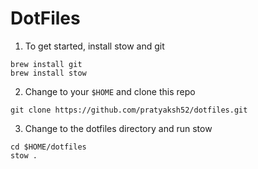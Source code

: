 # DotFiles

1. To get started, install stow and git
```
brew install git
brew install stow
```

2. Change to your `$HOME` and clone this repo
```
git clone https://github.com/pratyaksh52/dotfiles.git
```

3. Change to the dotfiles directory and run stow
```
cd $HOME/dotfiles
stow .
```
